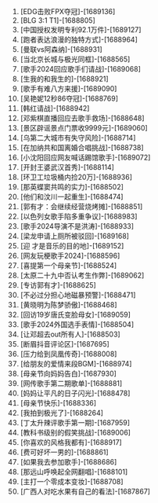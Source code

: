 
1. [EDG击败FPX夺冠]-[1689136]
1. [BLG 3:1 T1]-[1688805]
1. [中国授权发明专利92.1万件]-[1689127]
1. [跑者表达浪漫的独特方式]-[1688964]
1. [曼联vs阿森纳]-[1688931]
1. [当北京长城与极光同框]-[1688565]
1. [歌手2024回应歌手们请战]-[1689068]
1. [生我的和我生的]-[1688921]
1. [歌手有难八方来援]-[1689090]
1. [吴艳妮12秒86夺冠]-[1688769]
1. [韩红请战]-[1688942]
1. [邓紫棋直播回应去歌手救场]-[1688648]
1. [景区辟谣景点门票收9999元]-[1689060]
1. [乌第二大城市有失守风险]-[1688714]
1. [在加纳共和国离婚合唱挑战]-[1688738]
1. [小沈阳回应网友喊话踢馆歌手]-[1689072]
1. [开封王婆武汉首秀]-[1688114]
1. [环卫工垃圾桶内捡20万]-[1688936]
1. [那英蝶窦共鸣的实力]-[1688502]
1. [他们和汶川一起重生]-[1688474]
1. [郭有才：会继续经营烧烤摊]-[1688851]
1. [以色列女歌手陷多重争议]-[1688983]
1. [歌手2024导演不是洪涛]-[1688933]
1. [梁龙申请上厕所被驳回]-[1689168]
1. [迎 才是音乐的目的地]-[1689152]
1. [网友玩梗歌手2024]-[1688596]
1. [喜提第一个母亲节]-[1688524]
1. [太原二十九中否认考生作弊]-[1689062]
1. [专访郭有才]-[1688625]
1. [不必过分担心地磁暴预警]-[1688471]
1. [黄晓明为陈梦骄傲]-[1688468]
1. [回访19岁唐氏变脸母女]-[1689059]
1. [歌手2024外国选手表情]-[1688504]
1. [让邓超去out所有人]-[1688503]
1. [断眉抖音评论区]-[1687695]
1. [压力给到凤凰传奇]-[1688008]
1. [给朋友的爱情来段BGM]-[1688974]
1. [母亲节向妈妈告白]-[1687930]
1. [网传歌手第二期歌单]-[1688881]
1. [妈妈让平凡的日子闪光]-[1688478]
1. [母亲节快乐]-[1688336]
1. [我拍到极光了]-[1688264]
1. [丁太升辣评歌手第一期]-[1687959]
1. [教科书级别的假笑挑战]-[1689006]
1. [你喜欢的风格我都有]-[1688917]
1. [费可好坏一男的]-[1688861]
1. [如果我去参加歌手]-[1688686]
1. [那远山呼唤起全网翻唱]-[1688101]
1. [主打一个零成本变妆]-[1688708]
1. [广西人对吃水果有自己的看法]-[1687867]